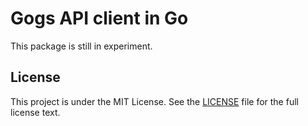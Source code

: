 Gogs API client in Go
=====================

This package is still in experiment.

## License

This project is under the MIT License. See the [LICENSE](https://github.com/gogits/gogs/blob/master/LICENSE) file for the full license text.